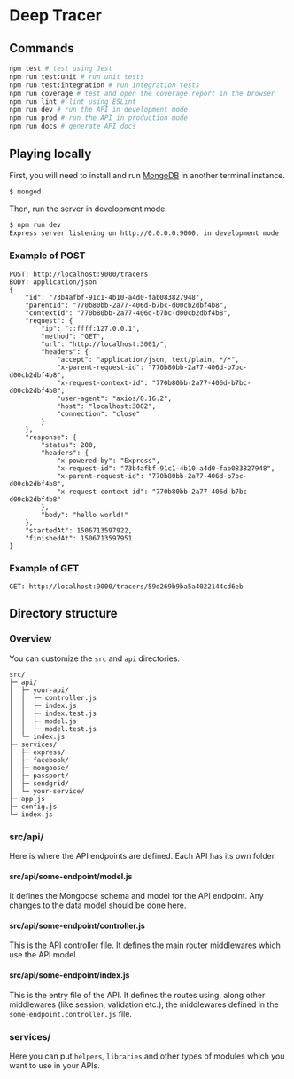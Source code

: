 # Deep Tracer

## Commands

```bash
npm test # test using Jest
npm run test:unit # run unit tests
npm run test:integration # run integration tests
npm run coverage # test and open the coverage report in the browser
npm run lint # lint using ESLint
npm run dev # run the API in development mode
npm run prod # run the API in production mode
npm run docs # generate API docs
```

## Playing locally

First, you will need to install and run [MongoDB](https://www.mongodb.com/) in another terminal instance.

```bash
$ mongod
```

Then, run the server in development mode.

```bash
$ npm run dev
Express server listening on http://0.0.0.0:9000, in development mode
```

### Example of POST
```
POST: http://localhost:9000/tracers
BODY: application/json
{
    "id": "73b4afbf-91c1-4b10-a4d0-fab083827948",
    "parentId": "770b80bb-2a77-406d-b7bc-d00cb2dbf4b8",
    "contextId": "770b80bb-2a77-406d-b7bc-d00cb2dbf4b8",
    "request": {
        "ip": "::ffff:127.0.0.1",
        "method": "GET",
        "url": "http://localhost:3001/",
        "headers": {
            "accept": "application/json, text/plain, */*",
            "x-parent-request-id": "770b80bb-2a77-406d-b7bc-d00cb2dbf4b8",
            "x-request-context-id": "770b80bb-2a77-406d-b7bc-d00cb2dbf4b8",
            "user-agent": "axios/0.16.2",
            "host": "localhost:3002",
            "connection": "close"
        }
    },
    "response": {
        "status": 200,
        "headers": {
            "x-powered-by": "Express",
            "x-request-id": "73b4afbf-91c1-4b10-a4d0-fab083827948",
            "x-parent-request-id": "770b80bb-2a77-406d-b7bc-d00cb2dbf4b8",
            "x-request-context-id": "770b80bb-2a77-406d-b7bc-d00cb2dbf4b8"
        },
        "body": "hello world!"
    },
    "startedAt": 1506713597922,
    "finishedAt": 1506713597951
}
```

### Example of GET
```
GET: http://localhost:9000/tracers/59d269b9ba5a4022144cd6eb
```
## Directory structure

### Overview

You can customize the `src` and `api` directories.

```
src/
├─ api/
│  ├─ your-api/
│  │  ├─ controller.js
│  │  ├─ index.js
│  │  ├─ index.test.js
│  │  ├─ model.js
│  │  └─ model.test.js
│  └─ index.js
├─ services/
│  ├─ express/
│  ├─ facebook/
│  ├─ mongoose/
│  ├─ passport/
│  ├─ sendgrid/
│  └─ your-service/
├─ app.js
├─ config.js
└─ index.js
```

### src/api/

Here is where the API endpoints are defined. Each API has its own folder.

#### src/api/some-endpoint/model.js

It defines the Mongoose schema and model for the API endpoint. Any changes to the data model should be done here.

#### src/api/some-endpoint/controller.js

This is the API controller file. It defines the main router middlewares which use the API model.

#### src/api/some-endpoint/index.js

This is the entry file of the API. It defines the routes using, along other middlewares (like session, validation etc.), the middlewares defined in the `some-endpoint.controller.js` file.

### services/

Here you can put `helpers`, `libraries` and other types of modules which you want to use in your APIs.
